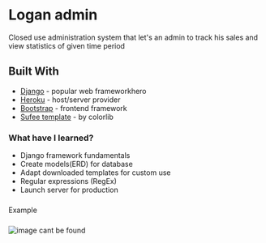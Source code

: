 # Logan admin

Closed use administration system that let's an admin to track his sales and view statistics of given time period

## Built With

* [Django](https://www.djangoproject.com/) - popular web frameworkhero
* [Heroku](https://dashboard.heroku.com/) - host/server provider
* [Bootstrap](https://getbootstrap.com/) - frontend framework
* [Sufee template](https://github.com/puikinsh/sufee-admin-dashboard) - by colorlib

### What have I learned?

* Django framework fundamentals
* Create models(ERD) for database
* Adapt downloaded templates for custom use
* Regular expressions (RegEx)
* Launch server for production

###
Example
###
![image cant be found](i.imgur.com/Hv4TMJA.png)
